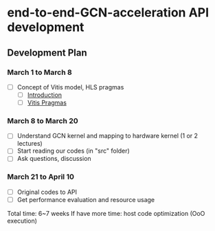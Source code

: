 # end-to-end-GCN-acceleration API development

## Development Plan

### March 1 to March 8
- [ ]  Concept of Vitis model, HLS pragmas
    - [ ]  [Introduction](https://github.com/Xilinx/Vitis-In-Depth-Tutorial/tree/master/Getting_Started)
    - [ ]  [Vitis Pragmas](https://www.xilinx.com/html_docs/xilinx2020_2/vitis_doc/tfo1593136615570.html)

### March 8 to March 20
- [ ]  Understand GCN kernel and mapping to hardware kernel (1 or 2 lectures)
- [ ]  Start reading our codes (in "src" folder)
- [ ]  Ask questions, discussion

### March 21 to April 10
- [ ]  Original codes to API
- [ ]  Get performance evaluation and resource usage

Total time: 6~7 weeks
If have more time: host code optimization (OoO execution)

